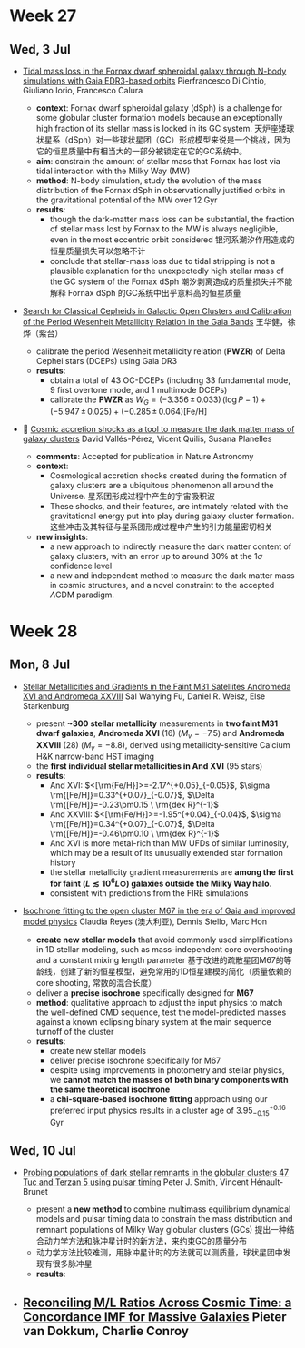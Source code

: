 # Week 27
## Wed, 3 Jul
- [Tidal mass loss in the Fornax dwarf spheroidal galaxy through N-body simulations with Gaia EDR3-based orbits](https://arxiv.org/abs/2407.01714) Pierfrancesco Di Cintio, Giuliano Iorio, Francesco Calura
	- **context**: Fornax dwarf spheroidal galaxy (dSph) is a challenge for some globular cluster formation models because an exceptionally high fraction of its stellar mass is locked in its GC system. 天炉座矮球状星系（dSph）对一些球状星团（GC）形成模型来说是一个挑战，因为它的恒星质量中有相当大的一部分被锁定在它的GC系统中。
	- **aim**: constrain the amount of stellar mass that Fornax has lost via tidal interaction with the Milky Way (MW)
	- **method**: N-body simulation, study the evolution of the mass distribution of the Fornax dSph in observationally justified orbits in the gravitational potential of the MW over 12 Gyr
	- **results**: 
		- though the dark-matter mass loss can be substantial, the fraction of stellar mass lost by Fornax to the MW is always negligible, even in the most eccentric orbit considered 银河系潮汐作用造成的恒星质量损失可以忽略不计
		- conclude that stellar-mass loss due to tidal stripping is not a plausible explanation for the unexpectedly high stellar mass of the GC system of the Fornax dSph 潮汐剥离造成的质量损失并不能解释 Fornax dSph 的GC系统中出乎意料高的恒星质量

- [Search for Classical Cepheids in Galactic Open Clusters and Calibration of the Period Wesenheit Metallicity Relation in the Gaia Bands](https://arxiv.org/abs/2407.01980) 王华健，徐烨（紫台）
	- calibrate the period Wesenheit metallicity relation (**PWZR**) of Delta Cephei stars (DCEPs) using Gaia DR3
	- **results**:
		- obtain a total of 43 OC-DCEPs (including 33 fundamental mode, 9 first overtone mode, and 1 multimode DCEPs)
		- calibrate the **PWZR** as $W_G=(-3.356 \,\pm\, 0.033) \,(\log{P-1})+(-5.947 \,\pm\, 0.025)+(-0.285 \,\pm\, 0.064)[\textrm{Fe/H}]$

- 🍃 [Cosmic accretion shocks as a tool to measure the dark matter mass of galaxy clusters](https://arxiv.org/abs/2407.01660) David Vallés-Pérez, Vicent Quilis, Susana Planelles
	- **comments**: Accepted for publication in Nature Astronomy
	- **context**: 
		- Cosmological accretion shocks created during the formation of galaxy clusters are a ubiquitous phenomenon all around the Universe. 星系团形成过程中产生的宇宙吸积波
		- These shocks, and their features, are intimately related with the gravitational energy put into play during galaxy cluster formation. 这些冲击及其特征与星系团形成过程中产生的引力能量密切相关
	- **new insights**: 
		- a new approach to indirectly measure the dark matter content of galaxy clusters, with an error up to around 30% at the $1\sigma$ confidence level
		- a new and independent method to measure the dark matter mass in cosmic structures, and a novel constraint to the accepted $\Lambda$CDM paradigm.

# Week 28
## Mon, 8 Jul
- [Stellar Metallicities and Gradients in the Faint M31 Satellites Andromeda XVI and Andromeda XXVIII](https://arxiv.org/abs/2407.04698) Sal Wanying Fu, Daniel R. Weisz, Else Starkenburg
	- present **~300 stellar metallicity** measurements in **two faint M31 dwarf galaxies**, **Andromeda XVI** (16) ($M_v=-7.5$) and **Andromeda XXVIII** (28) ($M_v = -8.8$), derived using metallicity-sensitive Calcium H&K narrow-band HST imaging
	- the **first individual stellar metallicities in And XVI** (95 stars)
	- **results**:
		- And XVI: $<[\rm{Fe/H}]>=-2.17^{+0.05}_{-0.05}$, $\sigma \rm{[Fe/H]}=0.33^{+0.07}_{-0.07}$, $\Delta \rm{[Fe/H]}=-0.23\pm0.15 \ \rm{dex R}^{-1}$ 
		- And XXVIII:  $<[\rm{Fe/H}]>=-1.95^{+0.04}_{-0.04}$, $\sigma \rm{[Fe/H]}=0.34^{+0.07}_{-0.07}$, $\Delta \rm{[Fe/H]}=-0.46\pm0.10 \ \rm{dex R}^{-1}$ 
		- And XVI is more metal-rich than MW UFDs of similar luminosity, which may be a result of its unusually extended star formation history
		- the stellar metallicity gradient measurements are **among the first for faint ($L ≲ 10^6 L\odot$) galaxies outside the Milky Way halo**.
		- consistent with predictions from the FIRE simulations

- [Isochrone fitting to the open cluster M67 in the era of Gaia and improved model physics](https://arxiv.org/abs/2407.03526) Claudia Reyes (澳大利亚), Dennis Stello, Marc Hon
	- **create new stellar models** that avoid commonly used simplifications in 1D stellar modeling, such as mass-independent core overshooting and a constant mixing length parameter 基于改进的疏散星团M67的等龄线，创建了新的恒星模型，避免常用的1D恒星建模的简化（质量依赖的core shooting, 常数的混合长度）
	- deliver a **precise isochrone** specifically designed for **M67**
	- **method**: qualitative approach to adjust the input physics to match the well-defined CMD sequence, test the model-predicted masses against a known eclipsing binary system at the main sequence turnoff of the cluster
	- **results**:
		- create new stellar models
		- deliver precise isochrone specifically for M67
		- despite using improvements in photometry and stellar physics, we **cannot match the masses of both binary components with the same theoretical isochrone**
		- a **chi-square-based isochrone fitting** approach using our preferred input physics results in a cluster age of $3.95^{+0.16}_{-0.15}$ Gyr

## Wed, 10 Jul
- [Probing populations of dark stellar remnants in the globular clusters 47 Tuc and Terzan 5 using pulsar timing](https://arxiv.org/abs/2407.06274) Peter J. Smith, Vincent Hénault-Brunet
	- present a **new method** to combine multimass equilibrium dynamical models and pulsar timing data to constrain the mass distribution and remnant populations of Milky Way globular clusters (GCs) 提出一种结合动力学方法和脉冲星计时的新方法，来约束GC的质量分布
	- 动力学方法比较难测，用脉冲星计时的方法就可以测质量，球状星团中发现有很多脉冲星
	- **results**:

- [Reconciling M/L Ratios Across Cosmic Time: a Concordance IMF for Massive Galaxies](https://arxiv.org/abs/2407.06281) Pieter van Dokkum, Charlie Conroy
	- 